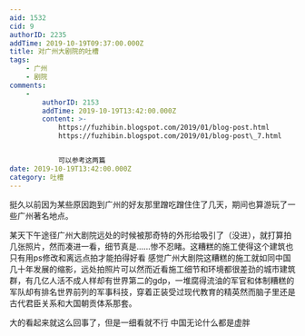 ```yaml
---
aid: 1532
cid: 9
authorID: 2235
addTime: 2019-10-19T09:37:00.000Z
title: 对广州大剧院的吐槽
tags:
    - 广州
    - 剧院
comments:
    -
        authorID: 2153
        addTime: 2019-10-19T13:42:00.000Z
        content: >-
            https://fuzhibin.blogspot.com/2019/01/blog-post.html
            https://fuzhibin.blogspot.com/2019/01/blog-post\_7.html


            可以参考这两篇
date: 2019-10-19T13:42:00.000Z
category: 吐槽
---
```


挺久以前因为某些原因跑到广州的好友那里蹭吃蹭住住了几天，期间也算游玩了一些广州著名地点。

某天下午途径广州大剧院远处的时候被那奇特的外形给吸引了（没进），就打算拍几张照片，然而凑进一看，细节真是......惨不忍睹。这糟糕的施工使得这个建筑也只有用ps修改和离远点拍才能拍得好看 感觉广州大剧院这糟糕的施工就如同中国几十年发展的缩影，远处拍照片可以然而近看施工细节和环境都很差劲的城市建筑群，有几亿人活不成人样却有世界第二的gdp，一堆腐得流油的军官和体制糟糕的军队却有排名世界前列的军事科技，穿着正装受过现代教育的精英然而脑子里还是古代君臣关系和大国朝贡体系那套。

大的看起来就这么回事了，但是一细看就不行 中国无论什么都是虚胖
